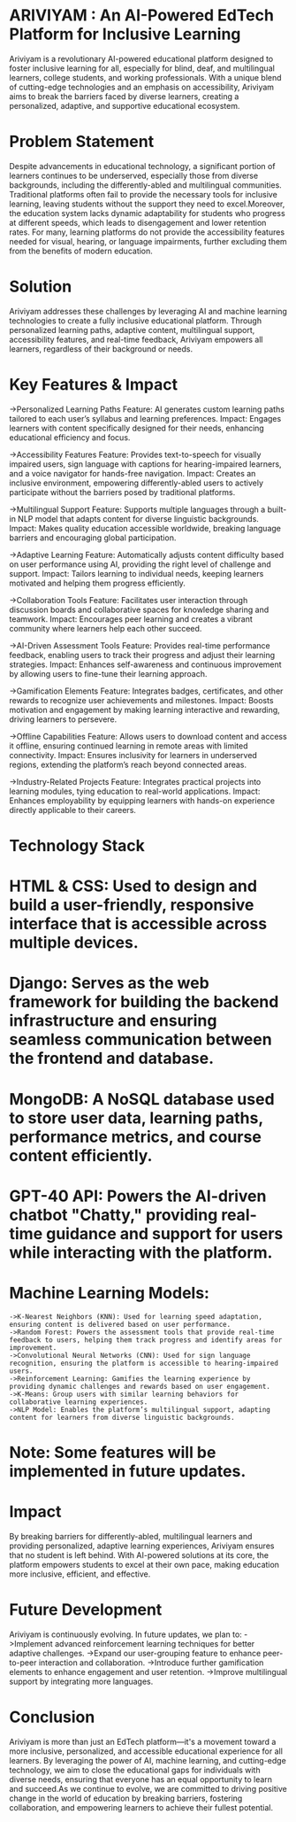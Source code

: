 # ARIVIYAM : An AI-Powered EdTech Platform for Inclusive Learning

																		
Ariviyam is a revolutionary AI-powered educational platform designed to foster inclusive learning for all, especially for blind, deaf, and 
multilingual learners, college students, and working professionals. With a unique blend of cutting-edge technologies and an emphasis on accessibility, 
Ariviyam aims to break the barriers faced by diverse learners, creating a personalized, adaptive, and supportive educational ecosystem.

# Problem Statement
Despite advancements in educational technology, a significant portion of learners continues to be underserved, especially those from diverse backgrounds,
including the differently-abled and multilingual communities. Traditional platforms often fail to provide the necessary tools for inclusive learning, leaving 
students without the support they need to excel.Moreover, the education system lacks dynamic adaptability for students who progress at different speeds, which 
leads to disengagement and lower retention rates. For many, learning platforms do not provide the accessibility features needed for visual, hearing, or language
impairments, further excluding them from the benefits of modern education.

# Solution
Ariviyam addresses these challenges by leveraging AI and machine learning technologies to create a fully inclusive educational platform.
 Through personalized learning paths, adaptive content, multilingual support, accessibility features, and real-time feedback, Ariviyam empowers 
 all learners, regardless of their background or needs.

# Key Features & Impact

->Personalized Learning Paths
Feature: AI generates custom learning paths tailored to each user’s syllabus and learning preferences.
Impact: Engages learners with content specifically designed for their needs, enhancing educational efficiency and focus.

->Accessibility Features
Feature: Provides text-to-speech for visually impaired users, sign language with captions for hearing-impaired learners, and a voice navigator for hands-free navigation.
Impact: Creates an inclusive environment, empowering differently-abled users to actively participate without the barriers posed by traditional platforms.

->Multilingual Support
Feature: Supports multiple languages through a built-in NLP model that adapts content for diverse linguistic backgrounds.
Impact: Makes quality education accessible worldwide, breaking language barriers and encouraging global participation.

->Adaptive Learning
Feature: Automatically adjusts content difficulty based on user performance using AI, providing the right level of challenge and support.
Impact: Tailors learning to individual needs, keeping learners motivated and helping them progress efficiently.

->Collaboration Tools
Feature: Facilitates user interaction through discussion boards and collaborative spaces for knowledge sharing and teamwork.
Impact: Encourages peer learning and creates a vibrant community where learners help each other succeed.


->AI-Driven Assessment Tools
Feature: Provides real-time performance feedback, enabling users to track their progress and adjust their learning strategies.
Impact: Enhances self-awareness and continuous improvement by allowing users to fine-tune their learning approach.

->Gamification Elements
Feature: Integrates badges, certificates, and other rewards to recognize user achievements and milestones.
Impact: Boosts motivation and engagement by making learning interactive and rewarding, driving learners to persevere.

->Offline Capabilities
Feature: Allows users to download content and access it offline, ensuring continued learning in remote areas with limited connectivity.
Impact: Ensures inclusivity for learners in underserved regions, extending the platform’s reach beyond connected areas.

->Industry-Related Projects
Feature: Integrates practical projects into learning modules, tying education to real-world applications.
Impact: Enhances employability by equipping learners with hands-on experience directly applicable to their careers.

# Technology Stack

# HTML & CSS: Used to design and build a user-friendly, responsive interface that is accessible across multiple devices.

# Django: Serves as the web framework for building the backend infrastructure and ensuring seamless communication between the frontend and database.

# MongoDB: A NoSQL database used to store user data, learning paths, performance metrics, and course content efficiently.

# GPT-40 API: Powers the AI-driven chatbot "Chatty," providing real-time guidance and support for users while interacting with the platform.

# Machine Learning Models:
	->K-Nearest Neighbors (KNN): Used for learning speed adaptation, ensuring content is delivered based on user performance.
	->Random Forest: Powers the assessment tools that provide real-time feedback to users, helping them track progress and identify areas for improvement.
	->Convolutional Neural Networks (CNN): Used for sign language recognition, ensuring the platform is accessible to hearing-impaired users.
	->Reinforcement Learning: Gamifies the learning experience by providing dynamic challenges and rewards based on user engagement.
	->K-Means: Group users with similar learning behaviors for collaborative learning experiences.
	->NLP Model: Enables the platform’s multilingual support, adapting content for learners from diverse linguistic backgrounds.


# Note: Some features will be implemented in future updates.

# Impact
By breaking barriers for differently-abled, multilingual learners and providing personalized, adaptive learning experiences, Ariviyam ensures that no student is left
behind. With AI-powered solutions at its core, the platform empowers students to excel at their own pace, making education more inclusive, efficient, and effective.

# Future Development

Ariviyam is continuously evolving. In future updates, we plan to:
	->Implement advanced reinforcement learning techniques for better adaptive challenges.
	->Expand our user-grouping feature to enhance peer-to-peer interaction and collaboration.
	->Introduce further gamification elements to enhance engagement and user retention.
	->Improve multilingual support by integrating more languages.

# Conclusion
Ariviyam is more than just an EdTech platform—it's a movement toward a more inclusive, personalized, and accessible educational experience for all learners. By leveraging the
power of AI, machine learning, and cutting-edge technology, we aim to close the educational gaps for individuals with diverse needs, ensuring that everyone has an equal opportunity 
to learn and succeed.As we continue to evolve, we are committed to driving positive change in the world of education by breaking barriers, fostering collaboration, and empowering learners to achieve their fullest potential.

